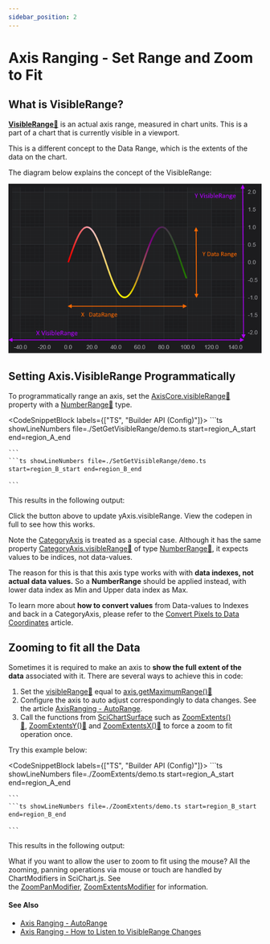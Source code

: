 ```yaml
---
sidebar_position: 2
---
```


# Axis Ranging - Set Range and Zoom to Fit

What is VisibleRange?
---------------------

**[VisibleRange:blue_book:](https://www.scichart.com/documentation/js/current/typedoc/classes/axiscore.html#visiblerange)** is an actual axis range, measured in chart units. This is a part of a chart that is currently visible in a viewport.

This is a different concept to the Data Range, which is the extents of the data on the chart.

The diagram below explains the concept of the VisibleRange:

![Adjusting XAxis and YAxis visible range in a JavaScript Chart](img/1.png)

Setting Axis.VisibleRange Programmatically
------------------------------------------

To programmatically range an axis, set the [AxisCore.visibleRange:blue_book:](https://www.scichart.com/documentation/js/current/typedoc/classes/axiscore.html#visiblerange) property with a [NumberRange:blue_book:](https://www.scichart.com/documentation/js/current/typedoc/classes/numberrange.html) type.

<CodeSnippetBlock labels={["TS", "Builder API (Config)"]}>
    ```ts showLineNumbers file=./SetGetVisibleRange/demo.ts start=region_A_start end=region_A_end

    ```
    ```ts showLineNumbers file=./SetGetVisibleRange/demo.ts start=region_B_start end=region_B_end

    ```

</CodeSnippetBlock>

This results in the following output: 

<LiveDocSnippet name="./SetGetVisibleRange/demo" htmlPath="./SetGetVisibleRange/demo.html" cssPath="./SetGetVisibleRange/demo.css" />

Click the button above to update yAxis.visibleRange. View the codepen in full to see how this works.

Note the [CategoryAxis](/docs/2d-charts/axis-api/axis-types/category-axis) is treated as a special case. Although it has the same property [CategoryAxis.visibleRange:blue_book:](https://www.scichart.com/documentation/js/current/typedoc/classes/categoryaxis.html#visiblerange) of type [NumberRange:blue_book:](https://www.scichart.com/documentation/js/current/typedoc/classes/numberrange.html), it expects values to be indices, not data-values.

The reason for this is that this axis type works with with **data indexes, not actual data values.** So a **NumberRange** should be applied instead, with lower data index as Min and Upper data index as Max.

To learn more about **how to convert values** from Data-values to Indexes and back in a CategoryAxis, please refer to the [Convert Pixels to Data Coordinates](/docs/2d-charts/axis-api/misc/pixel-and-data-coordinates) article.

Zooming to fit all the Data
---------------------------

Sometimes it is required to make an axis to **show the full extent of the data** associated with it. There are several ways to achieve this in code:

1.  Set the [visibleRange:blue_book:](https://www.scichart.com/documentation/js/current/typedoc/classes/axisbase2d.html#visiblerange) equal to [axis.getMaximumRange():blue_book:](https://www.scichart.com/documentation/js/current/typedoc/classes/axisbase2d.html#getmaximumrange)
2.  Configure the axis to auto adjust correspondingly to data changes. See the article [AxisRanging - AutoRange](/docs/2d-charts/axis-api/ranging-scaling/auto-range).
3.  Call the functions from [SciChartSurface](/docs/2d-charts/surface/scichart-surface-type-overview) such as [ZoomExtents():blue_book:](https://www.scichart.com/documentation/js/current/typedoc/classes/scichartsurface.html#zoomextents), [ZoomExtentsY():blue_book:](https://www.scichart.com/documentation/js/current/typedoc/classes/scichartsurface.html#zoomextentsy) and [ZoomExtentsX():blue_book:](https://www.scichart.com/documentation/js/current/typedoc/classes/scichartsurface.html#zoomextentsx) to force a zoom to fit operation once.

Try this example below:

<CodeSnippetBlock labels={["TS", "Builder API (Config)"]}>
    ```ts showLineNumbers file=./ZoomExtents/demo.ts start=region_A_start end=region_A_end

    ```
    ```ts showLineNumbers file=./ZoomExtents/demo.ts start=region_B_start end=region_B_end

    ```

</CodeSnippetBlock>

This results in the following output:

<LiveDocSnippet name="./ZoomExtents/demo" htmlPath="./ZoomExtents/demo.html" cssPath="./ZoomExtents/demo.css" />

What if you want to allow the user to zoom to fit using the mouse? All the zooming, panning operations via mouse or touch are handled by ChartModifiers in SciChart.js. See the [ZoomPanModifier](/docs/2d-charts/chart-modifier-api/zooming-and-panning/zoom-pan-modifier), [ZoomExtentsModifier](/docs/2d-charts/chart-modifier-api/zooming-and-panning/zoom-extents-modifier) for information.

#### See Also

* [Axis Ranging - AutoRange](/docs/2d-charts/axis-api/ranging-scaling/auto-range)
* [Axis Ranging - How to Listen to VisibleRange Changes](/docs/2d-charts/axis-api/ranging-scaling/listen-to-visible-range-changes)
